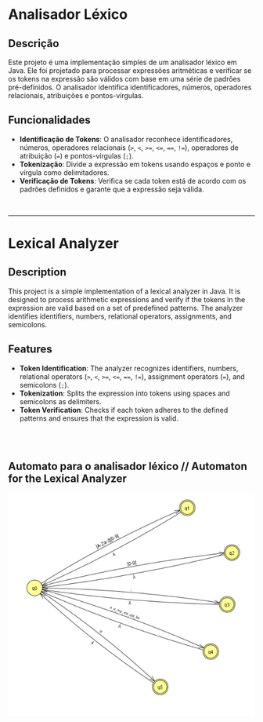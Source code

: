 # Analisador Léxico

## Descrição

Este projeto é uma implementação simples de um analisador léxico em Java. Ele foi projetado para processar expressões aritméticas e verificar se os tokens na expressão são válidos com base em uma série de padrões pré-definidos. O analisador identifica identificadores, números, operadores relacionais, atribuições e pontos-vírgulas.

## Funcionalidades

- **Identificação de Tokens**: O analisador reconhece identificadores, números, operadores relacionais (`>`, `<`, `>=`, `<=`, `==`, `!=`), operadores de atribuição (`=`) e pontos-vírgulas (`;`).
- **Tokenização**: Divide a expressão em tokens usando espaços e ponto e vírgula como delimitadores.
- **Verificação de Tokens**: Verifica se cada token está de acordo com os padrões definidos e garante que a expressão seja válida.

<br><hr>

# Lexical Analyzer

## Description

This project is a simple implementation of a lexical analyzer in Java. It is designed to process arithmetic expressions and verify if the tokens in the expression are valid based on a set of predefined patterns. The analyzer identifies identifiers, numbers, relational operators, assignments, and semicolons.

## Features

- **Token Identification**: The analyzer recognizes identifiers, numbers, relational operators (`>`, `<`, `>=`, `<=`, `==`, `!=`), assignment operators (`=`), and semicolons (`;`).
- **Tokenization**: Splits the expression into tokens using spaces and semicolons as delimiters.
- **Token Verification**: Checks if each token adheres to the defined patterns and ensures that the expression is valid.

<br><br>
## Automato para o analisador léxico // Automaton for the Lexical Analyzer

![Automato do Analisador Léxico](src/main/java/br/com/fesa/analisadorlexico/images/AFD_Lexico.png)



